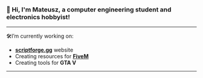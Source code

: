 ### 👋 Hi, I'm Mateusz, a computer engineering student and electronics hobbyist!

----

🛠️I’m currently working on:
* [**scriptforge.gg**](https://scriptforge.gg) website
* Creating resources for [**FiveM**](https://fivem.net)
* Creating tools for **GTA V**

----
